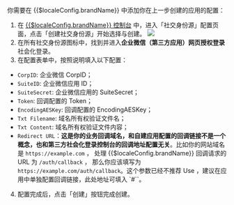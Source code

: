 <IntegrationDetailCard :title="`在 ${$localeConfig.brandName} 填入应用配置`">

你需要在 {{$localeConfig.brandName}} 中添加你在上一步创建的应用的配置：

1. 在 [{{$localeConfig.brandName}} 控制台](https://console.authing.cn) 中，进入「社交身份源」配置页面，点击「创建社交身份源」开始选择与创建。
   ![](~@imagesZhCn/connections/Add-Social-Connections.png)
2. 在所有社交身份源图标中，找到并进入**企业微信（第三方应用）网页授权登录**社会化登录。
3. 在配置表单中，按照说明填入以下配置：

- `CorpID`: 企业微信 CorpID；
- `SuiteID`: 企业微信应用 ID；
- `SuiteSecret`: 企业微信应用的 SuiteSecret；
- `Token`: 回调配置的 Token；
- `EncodingAESKey`: 回调配置的 EncodingAESKey；
- `Txt Filename`: 域名所有权验证文件名；
- `Txt Content`: 域名所有权验证文件内容；
- `Redirect URL`：**这是你的业务回调域名，和自建应用配置的回调链接不是一个概念，也和第三方社会化登录控制台的回调地址配置无关**。比如你的网站域名是 `https://example.com` ， 处理 {{$localeConfig.brandName}} 回调请求的 URL 为 `/auth/callback` ， 那么你应该填写为 `https://example.com/auth/callback`。这个参数已经不推荐 Use ，建议在应用中单独配置回调链接，此处地址可填入 `#``。

4. 配置完成后，点击「创建」按钮完成创建。

</IntegrationDetailCard>
